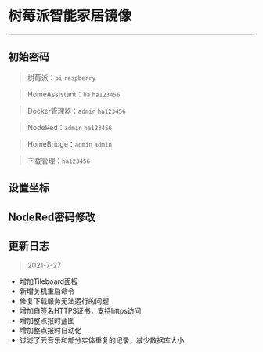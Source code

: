 # 树莓派智能家居镜像

---

## 初始密码

> 树莓派：`pi` `raspberry`

> HomeAssistant：`ha` `ha123456`

> Docker管理器：`admin` `ha123456`

> NodeRed：`admin` `ha123456`

> HomeBridge：`admin` `admin`

> 下载管理：`ha123456`

## 设置坐标

## NodeRed密码修改


## 更新日志

> 2021-7-27

- 增加Tileboard面板
- 新增关机重启命令
- 修复下载服务无法运行的问题
- 增加自签名HTTPS证书，支持https访问
- 增加整点报时蓝图
- 增加整点报时自动化
- 过滤了云音乐和部分实体重复的记录，减少数据库大小